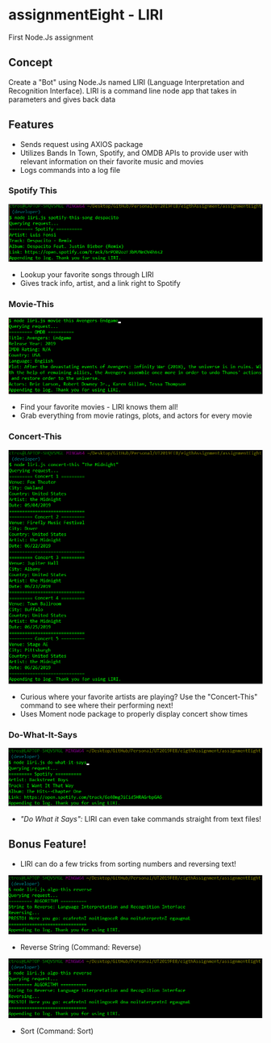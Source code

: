 # assignmentEight - LIRI
First Node.Js assignment

## Concept
Create a "Bot" using Node.Js named LIRI (Language Interpretation and Recognition Interface). LIRI is a command line node app that takes in parameters and gives back data

## Features
- Sends request using AXIOS package
- Utilizes Bands In Town, Spotify, and OMDB APIs to provide user with relevant information on their favorite music and movies
- Logs commands into a log file

### Spotify This
![Screenshot for Spotify Command](./screenshots/spotify-this-song.PNG "Spotify-This-Song command in action")
- Lookup your favorite songs through LIRI
- Gives track info, artist, and a link right to Spotify

### Movie-This
![Screenshot for Movie Command](./screenshots/movie-this.PNG "Movie-This command in action")
- Find your favorite movies - LIRI knows them all!
- Grab everything from movie ratings, plots, and actors for every movie

### Concert-This
![Screenshot for Movie Command](./screenshots/concert-this.PNG "Concert-This command in action")
- Curious where your favorite artists are playing? Use the "Concert-This" command to see where their performing next!
- Uses Moment node package to properly display concert show times

### Do-What-It-Says
![Screenshot for Movie Command](./screenshots/do-what-it-says.PNG "Do-What-It-Says command in action")
- *"Do What it Says":* LIRI can even take commands straight from text files!

## Bonus Feature!
- LIRI can do a few tricks from sorting numbers and reversing text!

![Screenshot for Movie Command](./screenshots/algo-reverse.PNG "Reverse String command in action")
- Reverse String (Command: Reverse)

![Screenshot for Movie Command](./screenshots/algo-reverse.PNG "Sort Numbers command in action")
- Sort (Command: Sort)
